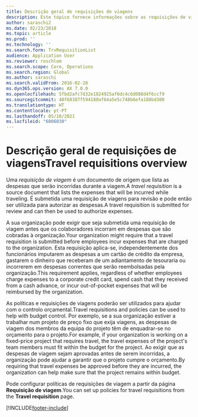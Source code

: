 ```yaml
---
title: Descrição geral de requisições de viagens
description: Este tópico fornece informações sobre as requisições de viagens. Um documento de requisição de viagem planifica as despesas de viagem.
author: saraschi2
ms.date: 02/23/2018
ms.topic: article
ms.prod: ''
ms.technology: ''
ms.search.form: TrvRequisitionList
audience: Application User
ms.reviewer: roschlom
ms.search.scope: Core, Operations
ms.search.region: Global
ms.author: saraschi
ms.search.validFrom: 2016-02-28
ms.dyn365.ops.version: AX 7.0.0
ms.openlocfilehash: 5fbd2afc7d32e1824925af6dc4c6d088d4f6ccf9
ms.sourcegitcommit: 40f68387f594180af64a5e5c748b6efa188bd300
ms.translationtype: HT
ms.contentlocale: pt-PT
ms.lasthandoff: 05/10/2021
ms.locfileid: "6006030"
---
```

# <a name="travel-requisitions-overview"></a><span data-ttu-id="63c40-104">Descrição geral de requisições de viagens</span><span class="sxs-lookup"><span data-stu-id="63c40-104">Travel requisitions overview</span></span>

<span data-ttu-id="63c40-105">Uma *requisição de viagem* é um documento de origem que lista as despesas que serão incorridas durante a viagem.</span><span class="sxs-lookup"><span data-stu-id="63c40-105">A *travel requisition* is a source document that lists the expenses that will be incurred while traveling.</span></span> <span data-ttu-id="63c40-106">É submetida uma requisição de viagens para revisão e pode então ser utilizada para autorizar as despesas.</span><span class="sxs-lookup"><span data-stu-id="63c40-106">A travel requisition is submitted for review and can then be used to authorize expenses.</span></span>

<span data-ttu-id="63c40-107">A sua organização pode exigir que seja submetida uma requisição de viagem antes que os colaboradores incorram em despesas que são cobradas à organização.</span><span class="sxs-lookup"><span data-stu-id="63c40-107">Your organization might require that a travel requisition is submitted before employees incur expenses that are charged to the organization.</span></span> <span data-ttu-id="63c40-108">Esta requisição aplica-se, independentemente dos funcionários imputarem as despesas a um cartão de crédito da empresa, gastarem o dinheiro que receberam de um adiantamento de tesouraria ou incorrerem em despesas correntes que serão reembolsadas pela organização.</span><span class="sxs-lookup"><span data-stu-id="63c40-108">This requirement applies, regardless of whether employees charge expenses to a corporate credit card, spend cash that they received from a cash advance, or incur out-of-pocket expenses that will be reimbursed by the organization.</span></span>

<span data-ttu-id="63c40-109">As políticas e requisições de viagens poderão ser utilizados para ajudar com o controlo orçamental.</span><span class="sxs-lookup"><span data-stu-id="63c40-109">Travel requisitions and policies can be used to help with budget control.</span></span> <span data-ttu-id="63c40-110">Por exemplo, se a sua organização estiver a trabalhar num projeto de preço fixo que exija viagens, as despesas de viagem dos membros da equipa do projeto têm de enquadrar-se no orçamento para o projeto.</span><span class="sxs-lookup"><span data-stu-id="63c40-110">For example, if your organization is working on a fixed-price project that requires travel, the travel expenses of the project's team members must fit within the budget for the project.</span></span> <span data-ttu-id="63c40-111">Ao exigir que as despesas de viagem sejam aprovadas antes de serem incorridas, a organização pode ajudar a garantir que o projeto cumpre o orçamento.</span><span class="sxs-lookup"><span data-stu-id="63c40-111">By requiring that travel expenses be approved before they are incurred, the organization can help make sure that the project remains within budget.</span></span>

<span data-ttu-id="63c40-112">Pode configurar políticas de requisições de viagem a partir da página **Requisição de viagem**.</span><span class="sxs-lookup"><span data-stu-id="63c40-112">You can set up policies for travel requisitions from the **Travel requisition** page.</span></span>


[!INCLUDE[footer-include](../includes/footer-banner.md)]